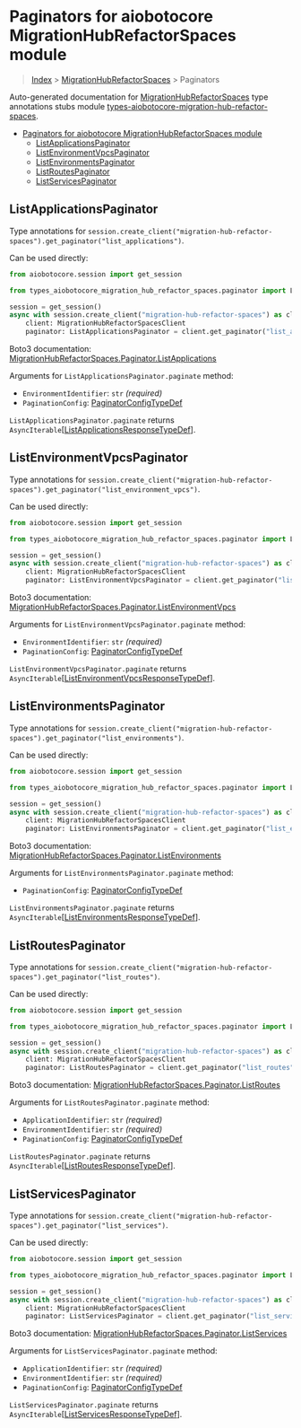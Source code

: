 <a id="paginators-for-aiobotocore-migrationhubrefactorspaces-module"></a>

# Paginators for aiobotocore MigrationHubRefactorSpaces module

> [Index](..) > [MigrationHubRefactorSpaces](.) > Paginators

Auto-generated documentation for
[MigrationHubRefactorSpaces](https://boto3.amazonaws.com/v1/documentation/api/latest/reference/services/migration-hub-refactor-spaces.html#MigrationHubRefactorSpaces)
type annotations stubs module
[types-aiobotocore-migration-hub-refactor-spaces](https://pypi.org/project/types-aiobotocore-migration-hub-refactor-spaces/).

- [Paginators for aiobotocore MigrationHubRefactorSpaces module](#paginators-for-aiobotocore-migrationhubrefactorspaces-module)
  - [ListApplicationsPaginator](#listapplicationspaginator)
  - [ListEnvironmentVpcsPaginator](#listenvironmentvpcspaginator)
  - [ListEnvironmentsPaginator](#listenvironmentspaginator)
  - [ListRoutesPaginator](#listroutespaginator)
  - [ListServicesPaginator](#listservicespaginator)

<a id="listapplicationspaginator"></a>

## ListApplicationsPaginator

Type annotations for
`session.create_client("migration-hub-refactor-spaces").get_paginator("list_applications")`.

Can be used directly:

```python
from aiobotocore.session import get_session

from types_aiobotocore_migration_hub_refactor_spaces.paginator import ListApplicationsPaginator

session = get_session()
async with session.create_client("migration-hub-refactor-spaces") as client:
    client: MigrationHubRefactorSpacesClient
    paginator: ListApplicationsPaginator = client.get_paginator("list_applications")
```

Boto3 documentation:
[MigrationHubRefactorSpaces.Paginator.ListApplications](https://boto3.amazonaws.com/v1/documentation/api/latest/reference/services/migration-hub-refactor-spaces.html#MigrationHubRefactorSpaces.Paginator.ListApplications)

Arguments for `ListApplicationsPaginator.paginate` method:

- `EnvironmentIdentifier`: `str` *(required)*
- `PaginationConfig`:
  [PaginatorConfigTypeDef](./type_defs.md#paginatorconfigtypedef)

`ListApplicationsPaginator.paginate` returns
`AsyncIterable`\[[ListApplicationsResponseTypeDef](./type_defs.md#listapplicationsresponsetypedef)\].

<a id="listenvironmentvpcspaginator"></a>

## ListEnvironmentVpcsPaginator

Type annotations for
`session.create_client("migration-hub-refactor-spaces").get_paginator("list_environment_vpcs")`.

Can be used directly:

```python
from aiobotocore.session import get_session

from types_aiobotocore_migration_hub_refactor_spaces.paginator import ListEnvironmentVpcsPaginator

session = get_session()
async with session.create_client("migration-hub-refactor-spaces") as client:
    client: MigrationHubRefactorSpacesClient
    paginator: ListEnvironmentVpcsPaginator = client.get_paginator("list_environment_vpcs")
```

Boto3 documentation:
[MigrationHubRefactorSpaces.Paginator.ListEnvironmentVpcs](https://boto3.amazonaws.com/v1/documentation/api/latest/reference/services/migration-hub-refactor-spaces.html#MigrationHubRefactorSpaces.Paginator.ListEnvironmentVpcs)

Arguments for `ListEnvironmentVpcsPaginator.paginate` method:

- `EnvironmentIdentifier`: `str` *(required)*
- `PaginationConfig`:
  [PaginatorConfigTypeDef](./type_defs.md#paginatorconfigtypedef)

`ListEnvironmentVpcsPaginator.paginate` returns
`AsyncIterable`\[[ListEnvironmentVpcsResponseTypeDef](./type_defs.md#listenvironmentvpcsresponsetypedef)\].

<a id="listenvironmentspaginator"></a>

## ListEnvironmentsPaginator

Type annotations for
`session.create_client("migration-hub-refactor-spaces").get_paginator("list_environments")`.

Can be used directly:

```python
from aiobotocore.session import get_session

from types_aiobotocore_migration_hub_refactor_spaces.paginator import ListEnvironmentsPaginator

session = get_session()
async with session.create_client("migration-hub-refactor-spaces") as client:
    client: MigrationHubRefactorSpacesClient
    paginator: ListEnvironmentsPaginator = client.get_paginator("list_environments")
```

Boto3 documentation:
[MigrationHubRefactorSpaces.Paginator.ListEnvironments](https://boto3.amazonaws.com/v1/documentation/api/latest/reference/services/migration-hub-refactor-spaces.html#MigrationHubRefactorSpaces.Paginator.ListEnvironments)

Arguments for `ListEnvironmentsPaginator.paginate` method:

- `PaginationConfig`:
  [PaginatorConfigTypeDef](./type_defs.md#paginatorconfigtypedef)

`ListEnvironmentsPaginator.paginate` returns
`AsyncIterable`\[[ListEnvironmentsResponseTypeDef](./type_defs.md#listenvironmentsresponsetypedef)\].

<a id="listroutespaginator"></a>

## ListRoutesPaginator

Type annotations for
`session.create_client("migration-hub-refactor-spaces").get_paginator("list_routes")`.

Can be used directly:

```python
from aiobotocore.session import get_session

from types_aiobotocore_migration_hub_refactor_spaces.paginator import ListRoutesPaginator

session = get_session()
async with session.create_client("migration-hub-refactor-spaces") as client:
    client: MigrationHubRefactorSpacesClient
    paginator: ListRoutesPaginator = client.get_paginator("list_routes")
```

Boto3 documentation:
[MigrationHubRefactorSpaces.Paginator.ListRoutes](https://boto3.amazonaws.com/v1/documentation/api/latest/reference/services/migration-hub-refactor-spaces.html#MigrationHubRefactorSpaces.Paginator.ListRoutes)

Arguments for `ListRoutesPaginator.paginate` method:

- `ApplicationIdentifier`: `str` *(required)*
- `EnvironmentIdentifier`: `str` *(required)*
- `PaginationConfig`:
  [PaginatorConfigTypeDef](./type_defs.md#paginatorconfigtypedef)

`ListRoutesPaginator.paginate` returns
`AsyncIterable`\[[ListRoutesResponseTypeDef](./type_defs.md#listroutesresponsetypedef)\].

<a id="listservicespaginator"></a>

## ListServicesPaginator

Type annotations for
`session.create_client("migration-hub-refactor-spaces").get_paginator("list_services")`.

Can be used directly:

```python
from aiobotocore.session import get_session

from types_aiobotocore_migration_hub_refactor_spaces.paginator import ListServicesPaginator

session = get_session()
async with session.create_client("migration-hub-refactor-spaces") as client:
    client: MigrationHubRefactorSpacesClient
    paginator: ListServicesPaginator = client.get_paginator("list_services")
```

Boto3 documentation:
[MigrationHubRefactorSpaces.Paginator.ListServices](https://boto3.amazonaws.com/v1/documentation/api/latest/reference/services/migration-hub-refactor-spaces.html#MigrationHubRefactorSpaces.Paginator.ListServices)

Arguments for `ListServicesPaginator.paginate` method:

- `ApplicationIdentifier`: `str` *(required)*
- `EnvironmentIdentifier`: `str` *(required)*
- `PaginationConfig`:
  [PaginatorConfigTypeDef](./type_defs.md#paginatorconfigtypedef)

`ListServicesPaginator.paginate` returns
`AsyncIterable`\[[ListServicesResponseTypeDef](./type_defs.md#listservicesresponsetypedef)\].
